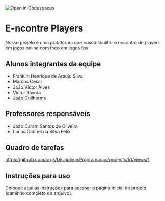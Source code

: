 ![Open in Codespaces](https://classroom.github.com/assets/open-in-codespaces-abfff4d4e15f9e1bd8274d9a39a0befe03a0632bb0f153d0ec72ff541cedbe34.svg)
# E-ncontre Players

Nosso projeto é uma plataforma que busca facilitar o encontro de players em jogos online com foco em jogos fps.

## Alunos integrantes da equipe

* Franklin Henrique de Araujo Silva  
* Marcos Cesar
* João Victor Alves
* Victor Tavora 
* João Guilherme 


## Professores responsáveis

* João Caram Santos de Oliveira
* Lucas Gabriel da Silva Felix

## Quadro de tarefas
https://github.com/orgs/DisciplinasProgramacao/projects/51/views/1

## Instruções para uso
Coloque aqui as instruções para acessar a página inicial do projeto (caminho completo do arquivo).
